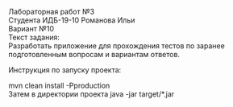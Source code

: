 Лабораторная работ №3 \
Студента ИДБ-19-10 Романова Ильи \
Вариант №10\
Текст задания: \
Разработать приложение для прохождения тестов по заранее \
подготовленным вопросам и вариантам ответов.

Инструкция по запуску проекта:

mvn clean install -Pproduction \
Затем в директории проекта java -jar target/*.jar